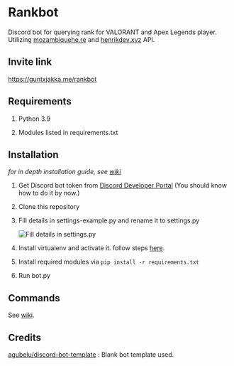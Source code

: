 # Rankbot

Discord bot for querying rank for VALORANT and Apex Legends player. Utilizing [mozambiquehe.re](https://apexlegendsapi.com/) and [henrikdev.xyz](https://docs.henrikdev.xyz/valorant.html) API.

## Invite link
https://guntxjakka.me/rankbot

## Requirements
1. Python 3.9

2. Modules listed in requirements.txt 

## Installation

*for in depth installation guide, see [wiki](https://github.com/gxjakkap/rankbot/wiki/Installation)*

1. Get Discord bot token from [Discord Developer Portal](https://discord.com/developers/applications) (You should know how to do it by now.)

2. Clone this repository 

3. Fill details in settings-example.py and rename it to settings.py

   ![Fill details in settings.py](https://i.ibb.co/5LCTjbR/Screenshot-101.png)
   
4. Install virtualenv and activate it. follow steps [here](https://docs.python-guide.org/dev/virtualenvs/#lower-level-virtualenv).

4. Install required modules via `pip install -r requirements.txt`

5. Run bot.py

## Commands

See [wiki](https://github.com/gxjakkap/rankbot/wiki).

## Credits

[agubelu/discord-bot-template](https://github.com/agubelu/discord-bot-template) : Blank bot template used.

